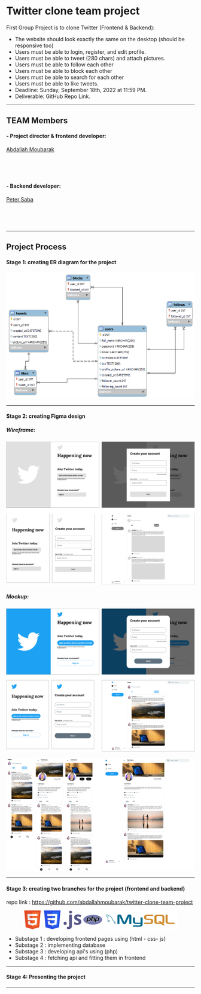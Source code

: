 # Twitter clone team project

First Group Project is to clone Twitter (Frontend & Backend):

- The website should look exactly the same on the desktop (should be responsive too)
- Users must be able to login, register, and edit profile.
- Users must be able to tweet (280 chars) and attach pictures.
- Users must be able to follow each other
- Users must be able to block each other
- Users must be able to search for each other
- Users must be able to like tweets.
- Deadline: Sunday, September 18th, 2022 at 11:59 PM.
- Deliverable: GitHub Repo Link.

---

## TEAM Members

#### - Project director & frontend developer:

<a href='https://github.com/abdallahmoubarak'>Abdallah Moubarak<p><img width='150' src="https://avatars.githubusercontent.com/u/112470831?v=4" alt='' /></p></a>

<img align="center" src="https://github-readme-stats.vercel.app/api?username=abdallahmoubarak&show_icons=true&locale=en" alt="" />

#### - Backend developer:

<a href='https://github.com/petersaba'> Peter Saba<p><img width='150' src="https://avatars.githubusercontent.com/u/112482625?v=4" alt='' /></p></a>
<img align="center" src="https://github-readme-stats.vercel.app/api?username=petersaba&show_icons=true&locale=en" alt="" />

---

## Project Process

#### Stage 1: creating ER diagram for the project

![](./src/erdiagram.png)

---

#### Stage 2: creating Figma design

##### Wireframe:

![](./src/sign.png)

##### Mockup:

![](./src/signmock.png)

![](./src/homemock.png)

---

#### Stage 3: creating two branches for the project (frontend and backend)

repo link : https://github.com/abdallahmoubarak/twitter-clone-team-project

<p align='center'>
<img src='./src/html.svg' width='50' alt=''>
<img src='./src/css.svg' width='50' alt=''>
<img src='./src/javascript.svg' width='50' alt=''>
<img src='./src/php.svg' height='50' alt=''>
<img src='./src/mysql.svg' height='50' alt=''>
</p>

- Substage 1 : developing frontend pages using (html - css- js)
- Substage 2 : implementing database
- Substage 3 : developing api's using (php)
- Substage 4 : fetching api and fitting them in frontend

---

#### Stage 4: Presenting the project

---
